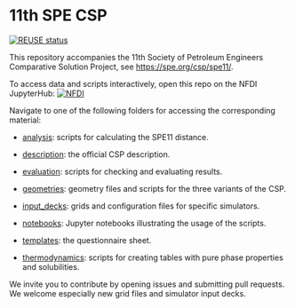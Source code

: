 <!--SPDX-FileCopyrightText: 2025 Bernd Flemisch <bernd@iws.uni-stuttgart.de-->
<!--SPDX-License-Identifier: CC-BY-4.0-->
# 11th SPE CSP

[![REUSE status](https://api.reuse.software/badge/github.com/Simulation-Benchmarks/11thSPE-CSP)](https://api.reuse.software/info/github.com/Simulation-Benchmarks/11thSPE-CSP)

This repository accompanies the 11th Society of Petroleum Engineers Comparative Solution Project, see https://spe.org/csp/spe11/.

To access data and scripts interactively, open this repo on the NFDI JupyterHub:
[![NFDI](https://nfdi-jupyter.de/images/nfdi_badge.svg)](https://hub.nfdi-jupyter.de/v2/gh/Simulation-Benchmarks/11thSPE-CSP/HEAD?system=JSC-Cloud&flavor=xl1nfdi&labpath=notebooks%2Fstart.ipynb)

Navigate to one of the following folders for accessing the corresponding material:

* [analysis](https://github.com/Simulation-Benchmarks/11thSPE-CSP/tree/main/analysis): scripts for calculating the SPE11 distance.

* [description](https://github.com/Simulation-Benchmarks/11thSPE-CSP/tree/main/description): the official CSP description.

* [evaluation](https://github.com/Simulation-Benchmarks/11thSPE-CSP/tree/main/evaluation): scripts for checking and evaluating results.

* [geometries](https://github.com/Simulation-Benchmarks/11thSPE-CSP/tree/main/geometries): geometry files and scripts for the three variants of the CSP.

* [input_decks](https://github.com/Simulation-Benchmarks/11thSPE-CSP/tree/main/input_decks): grids and configuration files for specific simulators.

* [notebooks](https://github.com/Simulation-Benchmarks/11thSPE-CSP/tree/main/notebooks): Jupyter notebooks illustrating the usage of the scripts.

* [templates](https://github.com/Simulation-Benchmarks/11thSPE-CSP/tree/main/templates): the questionnaire sheet.

* [thermodynamics](https://github.com/Simulation-Benchmarks/11thSPE-CSP/tree/main/thermodynamics): scripts for creating tables with pure phase properties and solubilities.

We invite you to contribute by opening issues and submitting pull requests. We welcome especially new grid files and simulator input decks.
